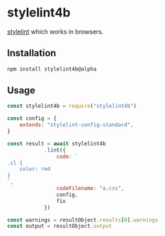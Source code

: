# stylelint4b

[stylelint] which works in browsers.

## Installation

```bash
npm install stylelint4b@alpha
```

## Usage

```js
const stylelint4b = require("stylelint4b")

const config = {
    extends: "stylelint-config-standard",
}

const result = await stylelint4b
            .lint({
                code: `
.cl {
    color: red
}
`,
                codeFilename: "a.css",
                config,
                fix
            })

const warnings = resultObject.results[0].warnings
const output = resultObject.output
```

[stylelint]: https://stylelint.io/